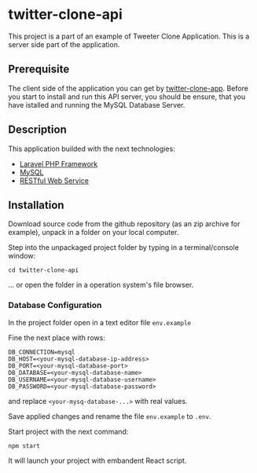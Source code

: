 # twitter-clone-api

This project is a part of an example of Tweeter Clone Application.
This is a server side part of the application.

## Prerequisite

The client side of the application you can get by [twitter-clone-app](https://github.com/vskrip/twitter-clone-app/).
Before you start to install and run this API server, you should be ensure, that you have istalled and running the MySQL Database Server.

## Description

This application builded with the next technologies:

-   [Laravel PHP Framework](https://laravel.com)
-   [MySQL](https://mysql.com)
-   [RESTful Web Service](<https://en.wikipedia.org/wiki/Representational_state_transfer#:~:text=Representational%20state%20transfer%20(REST)%20is,computer%20systems%20on%20the%20internet.>)

## Installation

Download source code from the github repository (as an zip archive for example), unpack in a folder on your local computer.

Step into the unpackaged project folder by typing in a terminal/console window:

`cd twitter-clone-api`

... or open the folder in a operation system's file browser.

### Database Configuration

In the project folder open in a text editor file `env.example`

Fine the next place with rows:

```
DB_CONNECTION=mysql
DB_HOST=<your-mysql-database-ip-address>
DB_PORT=<your-mysql-database-port>
DB_DATABASE=<your-mysql-database-name>
DB_USERNAME=<your-mysql-database-username>
DB_PASSWORD=<your-mysql-database-password>
```
and replace `<your-mysq-database-...>` with real values.

Save applied changes and rename the file `env.example` to `.env`.



Start project with the next command:

`npm start`

It will launch your project with embandent React script.
